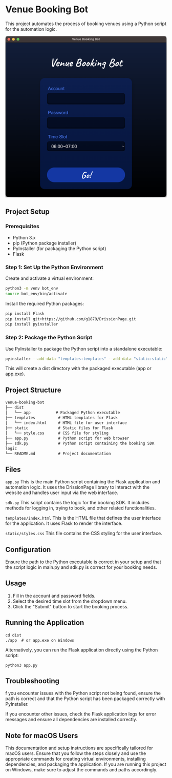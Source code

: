 # Venue Booking Bot

This project automates the process of booking venues using a Python script for the automation logic.

![demo](./demo.png)

## Project Setup

### Prerequisites

- Python 3.x
- pip (Python package installer)
- PyInstaller (for packaging the Python script)
- Flask

### Step 1: Set Up the Python Environment
Create and activate a virtual environment:

```bash
python3 -m venv bot_env
source bot_env/bin/activate
```

Install the required Python packages:
```bash
pip install Flask
pip install git+https://github.com/g1879/DrissionPage.git
pip install pyinstaller
```

### Step 2: Package the Python Script
Use PyInstaller to package the Python script into a standalone executable:

```bash
pyinstaller --add-data "templates:templates" --add-data "static:static" --hidden-import "sdk" app.py
```
This will create a dist directory with the packaged executable (app or app.exe).

## Project Structure
```
venue-booking-bot
├── dist
│   └── app           # Packaged Python executable
├── templates          # HTML templates for Flask
│   └── index.html     # HTML file for user interface
├── static             # Static files for Flask
│   └── style.css      # CSS file for styling
├── app.py             # Python script for web browser
├── sdk.py             # Python script containing the booking SDK logic
└── README.md          # Project documentation

```

## Files

`app.py`
This is the main Python script containing the Flask application and automation logic. It uses the DrissionPage library to interact with the website and handles user input via the web interface.

`sdk.py`
This script contains the logic for the booking SDK. It includes methods for logging in, trying to book, and other related functionalities.

`templates/index.html`
This is the HTML file that defines the user interface for the application. It uses Flask to render the interface.

`static/styles.css`
This file contains the CSS styling for the user interface.



## Configuration
Ensure the path to the Python executable is correct in your setup and that the script logic in main.py and sdk.py is correct for your booking needs.

## Usage
1. Fill in the account and password fields.
2. Select the desired time slot from the dropdown menu.
3. Click the "Submit" button to start the booking process.

## Running the Application
```
cd dist
./app  # or app.exe on Windows
```
Alternatively, you can run the Flask application directly using the Python script:
```
python3 app.py
```

## Troubleshooting
f you encounter issues with the Python script not being found, ensure the path is correct and that the Python script has been packaged correctly with PyInstaller.

If you encounter other issues, check the Flask application logs for error messages and ensure all dependencies are installed correctly.

## Note for macOS Users
This documentation and setup instructions are specifically tailored for macOS users. Ensure that you follow the steps closely and use the appropriate commands for creating virtual environments, installing dependencies, and packaging the application. If you are running this project on Windows, make sure to adjust the commands and paths accordingly.